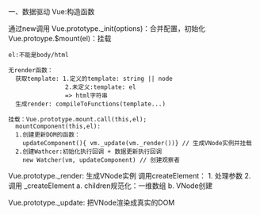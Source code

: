 一、数据驱动
Vue:构造函数 

  通过new调用
  Vue.prototype._init(options)：合并配置，初始化
  Vue.protoype.$mount(el)：挂载

    el:不能是body/html

    无render函数：      
      获取template: 1.定义的template: string || node
                    2.未定义:template: el
                    => html字符串
      生成render: compileToFunctions(template...)
    
    挂载：Vue.prototype.mount.call(this,el);
      mountComponent(this,el):
      1.创建更新DOM的函数：
        updateComponent(){ vm._update(vm._render())} // 生成VNode实例并挂载
      2.创建Wathcer:初始化执行回调 + 数据更新执行回调
        new Watcher(vm, updateComponent) // 创建观察者


>>
Vue.prototype._render: 生成VNode实例
  调用createElement：
    1. 处理参数
    2. 调用 _createElement
      a. children规范化：一维数组
      b. VNode创建

Vue.prototype._update: 把VNode渲染成真实的DOM
>>